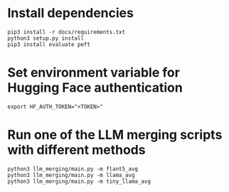 # Install dependencies
```
pip3 install -r docs/requirements.txt
python3 setup.py install
pip3 install evaluate peft
```

# Set environment variable for Hugging Face authentication
```
export HF_AUTH_TOKEN="<TOKEN>"
```

# Run one of the LLM merging scripts with different methods
```
python3 llm_merging/main.py -m flant5_avg
python3 llm_merging/main.py -m llama_avg
python3 llm_merging/main.py -m tiny_llama_avg
```